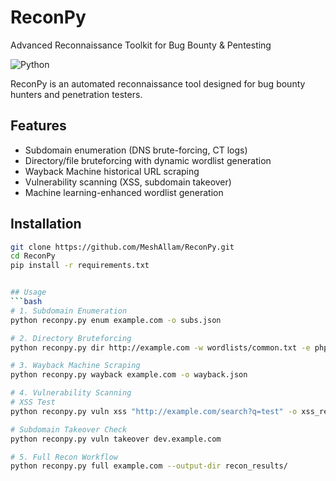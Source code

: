 # ReconPy
Advanced Reconnaissance Toolkit for Bug Bounty &amp; Pentesting


![Python](https://img.shields.io/badge/python-3.8+-blue.svg)

ReconPy is an automated reconnaissance tool designed for bug bounty hunters and penetration testers.

## Features

- Subdomain enumeration (DNS brute-forcing, CT logs)
- Directory/file bruteforcing with dynamic wordlist generation
- Wayback Machine historical URL scraping
- Vulnerability scanning (XSS, subdomain takeover)
- Machine learning-enhanced wordlist generation

## Installation

```bash
git clone https://github.com/MeshAllam/ReconPy.git
cd ReconPy
pip install -r requirements.txt


## Usage
```bash
# 1. Subdomain Enumeration
python reconpy.py enum example.com -o subs.json

# 2. Directory Bruteforcing  
python reconpy.py dir http://example.com -w wordlists/common.txt -e php,html

# 3. Wayback Machine Scraping
python reconpy.py wayback example.com -o wayback.json

# 4. Vulnerability Scanning
# XSS Test
python reconpy.py vuln xss "http://example.com/search?q=test" -o xss_results.json

# Subdomain Takeover Check  
python reconpy.py vuln takeover dev.example.com

# 5. Full Recon Workflow
python reconpy.py full example.com --output-dir recon_results/
